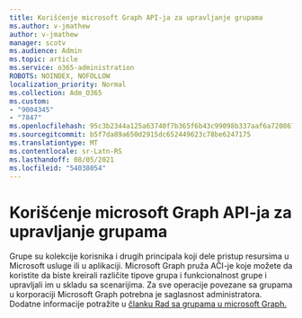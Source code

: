 ```yaml
---
title: Korišćenje microsoft Graph API-ja za upravljanje grupama
ms.author: v-jmathew
author: v-jmathew
manager: scotv
ms.audience: Admin
ms.topic: article
ms.service: o365-administration
ROBOTS: NOINDEX, NOFOLLOW
localization_priority: Normal
ms.collection: Adm_O365
ms.custom:
- "9004345"
- "7847"
ms.openlocfilehash: 95c3b2344a125a63740f7b365f6b43c99098b337aaf6a72086786ce6a7cb505d
ms.sourcegitcommit: b5f7da89a650d2915dc652449623c78be6247175
ms.translationtype: MT
ms.contentlocale: sr-Latn-RS
ms.lasthandoff: 08/05/2021
ms.locfileid: "54038054"
---
```

# <a name="use-microsoft-graph-api-to-manage-groups"></a>Korišćenje microsoft Graph API-ja za upravljanje grupama

Grupe su kolekcije korisnika i drugih principala koji dele pristup resursima u Microsoft usluge ili u aplikaciji. Microsoft Graph pruža AČI-je koje možete da koristite da biste kreirali različite tipove grupa i funkcionalnost grupe i upravljali im u skladu sa scenarijima. Za sve operacije povezane sa grupama u korporaciji Microsoft Graph potrebna je saglasnost administratora. Dodatne informacije potražite u [članku Rad sa grupama u microsoft Graph.](https://docs.microsoft.com/graph/api/resources/groups-overview)
